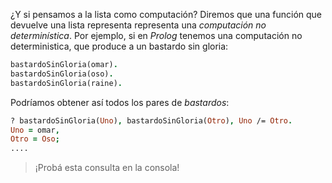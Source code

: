 ¿Y si pensamos a la lista como computación? Diremos que una función que devuelve una lista representa representa una _computación no determinística_. Por ejemplo, si en _Prolog_ tenemos una computación no deterministica, que produce a un bastardo sin gloria:

```prolog
bastardoSinGloria(omar).
bastardoSinGloria(oso).
bastardoSinGloria(raine).
```

Podríamos obtener así todos los pares de _bastardos_:

```prolog
? bastardoSinGloria(Uno), bastardoSinGloria(Otro), Uno /= Otro.
Uno = omar,
Otro = Oso;
....
```

> ¡Probá esta consulta en la consola!